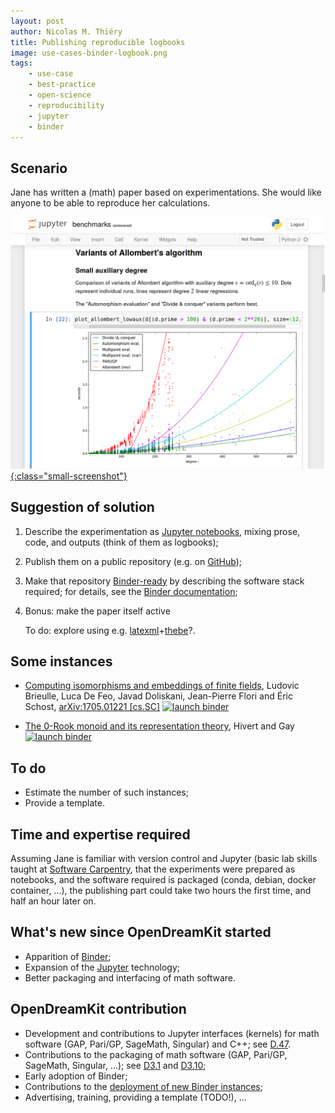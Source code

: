 ```yaml
---
layout: post
author: Nicolas M. Thiéry
title: Publishing reproducible logbooks
image: use-cases-binder-logbook.png
tags:
    - use-case
    - best-practice
    - open-science
    - reproducibility
    - jupyter
    - binder
---
```


## Scenario

Jane has written a (math) paper based on experimentations. She would
like anyone to be able to reproduce her calculations.

[ ![a binder logbook screenshot](/public/images/use-cases-binder-logbook.png){:class="small-screenshot"} ](/public/images/use-cases-binder-logbook.png)

## Suggestion of solution

1.  Describe the experimentation as [Jupyter notebooks](http://jupyter.org),
    mixing prose, code, and outputs (think of them as logbooks);

2.  Publish them on a public repository (e.g. on
    [GitHub](https://github.com));

3.  Make that repository [Binder-ready](/tag/binder) by describing the
    software stack required; for details, see the
    [Binder documentation](https://mybinder.readthedocs.io/en/latest/using.html#preparing-a-repository-for-binder);

4.  Bonus: make the paper itself active

    To do: explore using e.g. [latexml](https://dlmf.nist.gov/LaTeXML/)+[thebe](https://github.com/minrk/thebelab)?.

<!-- If executing the examples requires a non-trivial install/build step,
also consider
[using a `Dockerfile`](http://mybinder.readthedocs.io/en/latest/dockerfile.html),
and auto-building the Docker image on <https://hub.docker.com/>. !-->

## Some instances

- [Computing isomorphisms and embeddings of finite fields](https://github.com/defeo/ffisom),
  Ludovic Brieulle, Luca De Feo, Javad Doliskani, Jean-Pierre Flori and Éric Schost,
  [arXiv:1705.01221 [cs.SC]](https://arxiv.org/abs/1705.01221)
  [![launch binder](https://mybinder.org/badge.svg)](https://mybinder.org/v2/gh/defeo/ffisom/master?filepath=notebooks)

- [The 0-Rook monoid and its representation theory](https://github.com/hivert/Jupyter-Notebooks),
  Hivert and Gay
  [![launch binder](https://mybinder.org/badge.svg)](https://mybinder.org/v2/gh/hivert/Jupyter-Notebooks/master?filepath=rook-0.ipynb)

## To do

- Estimate the number of such instances;
- Provide a template.

## Time and expertise required

Assuming Jane is familiar with version control and Jupyter (basic lab
skills taught at [Software Carpentry](http://software-carpentry.org/),
that the experiments were prepared as notebooks, and the software
required is packaged (conda, debian, docker container, ...), the
publishing part could take two hours the first time, and half an hour
later on.

## What's new since OpenDreamKit started

- Apparition of [Binder](http://mybinder.org);
- Expansion of the [Jupyter](http://jupyter.org) technology;
- Better packaging and interfacing of math software.

## OpenDreamKit contribution

- Development and contributions to Jupyter interfaces (kernels) for
  math software (GAP, Pari/GP, SageMath, Singular) and C++;
  see [D.47](https://github.com/OpenDreamKit/OpenDreamKit/issues/96).
- Contributions to the packaging of math software (GAP, Pari/GP,
  SageMath, Singular, ...); see
  [D3.1](https://github.com/OpenDreamKit/OpenDreamKit/issues/58)
  and
  [D3.10](https://github.com/OpenDreamKit/OpenDreamKit/issues/59);
- Early adoption of Binder;
- Contributions to the
  [deployment of new Binder instances](https://github.com/OpenDreamKit/OpenDreamKit/issues/238);
- Advertising, training, providing a template (TODO!), ...


